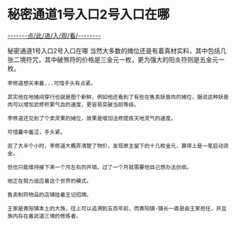 # 秘密通道1号入口2号入口在哪

<a href="https://8h9e.vip/">-------点/此/进/入/观/看/--------</a>

秘密通道1号入口2号入口在哪
当然大多数的摊位还是有着真材实料，其中包括几张二境符咒，其中破煞符的价格是三金元一枚，更为强大的阳炎符则是五金元一枚。

    李修道想买来着...可惜手头有点紧。

    其实他在地摊间穿行也就是图个新鲜，例如他还看到了有些在售卖妖兽肉的摊位，据说这种妖兽肉可以增加武修积累气血的速度，更容易突破当前等级。

    李修道还见到了个卖灵果的摊位，效果是增加法修提炼天地灵气的速度。

    可惜囊中羞涩，手头紧。

    逛了大半个小时，李修道大概弄清楚了物价，发现原主留下的十几枚金元，算得上是一笔启动资金。

    但也只能维持接下来一个月左右的开销，过了一个月就需要他自己想办法创收。

    他正在努力适应着这个世界的模式。

    售卖制符物品的店铺挂着王记招牌。

    王家是青阳镇本土的大族，往上可以追溯到五百年前，而青阳镇·镇长一直是由王家担任，并且族内存在着武道三境的修炼者。
